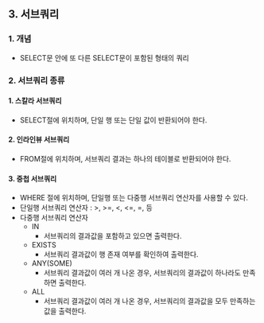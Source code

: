 ## 3. 서브쿼리
### 1. 개념
- SELECT문 안에 또 다른 SELECT문이 포함된 형태의 쿼리

### 2. 서브쿼리 종류
#### 1. 스칼라 서브쿼리
- SELECT절에 위치하며, 단일 행 또는 단일 값이 반환되어야 한다.

#### 2. 인라인뷰 서브쿼리
- FROM절에 위치하며, 서브쿼리 결과는 하나의 테이블로 반환되어야 한다.

#### 3. 중첩 서브쿼리
- WHERE 절에 위치하며, 단일행 또는 다중행 서브쿼리 연산자를 사용할 수 있다.
- 단일행 서브쿼리 연산자 : >, >=, <, <=, =, 등
- 다중행 서브쿼리 연산자
  - IN
    - 서브쿼리의 결과값을 포함하고 있으면 출력한다.
  - EXISTS
    - 서브쿼리 결과값이 행 존재 여부를 확인하여 출력한다.
  - ANY(SOME)
    - 서브쿼리 결과값이 여러 개 나온 경우, 서브쿼리의 결과값이 하나라도 만족하면 출력한다.
  - ALL
    - 서브쿼리 결과값이 여러 개 나온 경우, 서브쿼리의 결과값을 모두 만족하는 값을 출력한다.